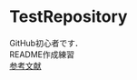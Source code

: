 # TestRepository
GitHub初心者です．  
README作成練習  
[参考文献](https://gist.github.com/mignonstyle/083c9e1651d7734f84c99b8cf49d57fa)

